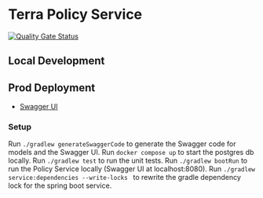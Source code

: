 # Terra Policy Service

[![Quality Gate Status](https://sonarcloud.io/api/project_badges/measure?project=terra-policy-service&metric=alert_status)](https://sonarcloud.io/summary/new_code?id=terra-policy-service)

## Local Development

## Prod Deployment
* [Swagger UI](https://tps.dsde-prod.broadinstitute.org/)

### Setup
Run `./gradlew generateSwaggerCode` to generate the Swagger code for models and the Swagger UI.
Run `docker compose up` to start the postgres db locally.
Run `./gradlew test` to run the unit tests.
Run `./gradlew bootRun` to run the Policy Service locally (Swagger UI at localhost:8080).
Run `./gradlew service:dependencies --write-locks ` to rewrite the gradle dependency lock for the spring boot service.
